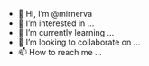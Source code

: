 - 👋 Hi, I’m @mirnerva
- 👀 I’m interested in ...
- 🌱 I’m currently learning ...
- 💞️ I’m looking to collaborate on ...
- 📫 How to reach me ...

<!---
mirnerva/mirnerva is a ✨ special ✨ repository because its `README.md` (this file) appears on your GitHub profile.
You can click the Preview link to take a look at your changes.
--->
